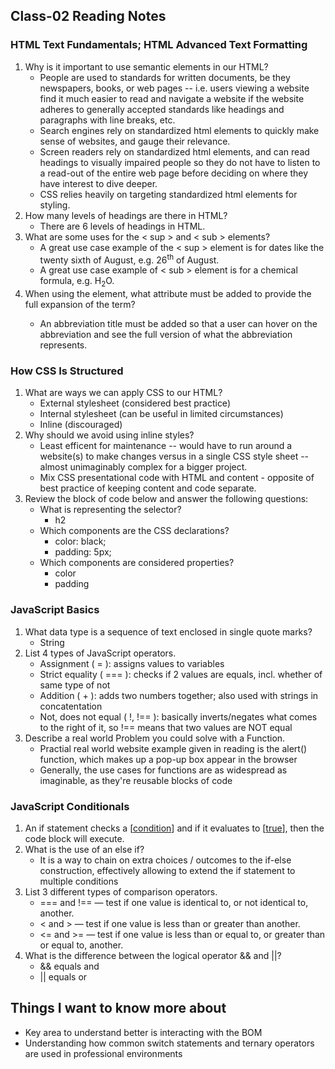 ## Class-02 Reading Notes  
### HTML Text Fundamentals; HTML Advanced Text Formatting

1. Why is it important to use semantic elements in our HTML?
    * People are used to standards for written documents, be they newspapers, books, or web pages -- i.e. users viewing a website find it much easier to read and navigate a website if the website adheres to generally accepted standards like headings and paragraphs with line breaks, etc. 
    * Search engines rely on standardized html elements to quickly make sense of websites, and gauge their relevance.
    * Screen readers rely on standardized html elements, and can read headings to visually impaired people so they do not have to listen to a read-out of the entire web page before deciding on where they have interest to dive deeper.
    * CSS relies heavily on targeting standardized html elements for styling.
2. How many levels of headings are there in HTML?
    * There are 6 levels of headings in HTML.
3. What are some uses for the < sup > and < sub > elements?
    * A great use case example of the < sup > element is for dates like the twenty sixth of August, e.g. 26<sup>th</sup> of August.
    * A great use case example of < sub > element is for a chemical formula, e.g. H<sub>2</sub>O.
4. When using the <abbr> element, what attribute must be added to provide the full expansion of the term?
    * An abbreviation title must be added so that a user can hover on the abbreviation and see the full version of what the abbreviation represents.

### How CSS Is Structured

1. What are ways we can apply CSS to our HTML?
    * External stylesheet (considered best practice)
    * Internal stylesheet (can be useful in limited circumstances)
    * Inline (discouraged)
2. Why should we avoid using inline styles?
    * Least efficent for maintenance -- would have to run around a website(s) to make changes versus in a single CSS style sheet -- almost unimaginably complex for a bigger project.
    * Mix CSS presentational code with HTML and content - opposite of best practice of keeping content and code separate. 
3. Review the block of code below and answer the following questions:
    * What is representing the selector?
      * h2
    * Which components are the CSS declarations?
      * color: black;
      * padding: 5px;
    * Which components are considered properties?
      * color 
      * padding

### JavaScript Basics

1. What data type is a sequence of text enclosed in single quote marks?
    * String
2. List 4 types of JavaScript operators.
    * Assignment ( = ): assigns values to variables
    * Strict equality ( === ): checks if 2 values are equals, incl. whether of same type of not
    * Addition ( + ): adds two numbers together; also used with strings in concatentation
    * Not, does not equal ( !, !== ): basically inverts/negates what comes to the right of it, so !== means that two values are NOT equal
3. Describe a real world Problem you could solve with a Function. 
    * Practial real world website example given in reading is the alert() function, which makes up a pop-up box appear in the browser 
    * Generally, the use cases for functions are as widespread as imaginable, as they're reusable blocks of code

### JavaScript Conditionals

1. An if statement checks a [<u>condition</u>] and if it evaluates to [<u>true</u>], then the code block will execute.
2. What is the use of an else if?
    *  It is a way to chain on extra choices / outcomes to the if-else construction, effectively allowing to extend the if statement to multiple conditions 
3. List 3 different types of comparison operators.
    * === and !== — test if one value is identical to, or not identical to, another.
    * < and > — test if one value is less than or greater than another.
    * <= and >= — test if one value is less than or equal to, or greater than or equal to, another.
4. What is the difference between the logical operator && and ||?
    * && equals and
    * || equals or

## Things I want to know more about
* Key area to understand better is interacting with the BOM
* Understanding how common switch statements and ternary operators are used in professional environments

